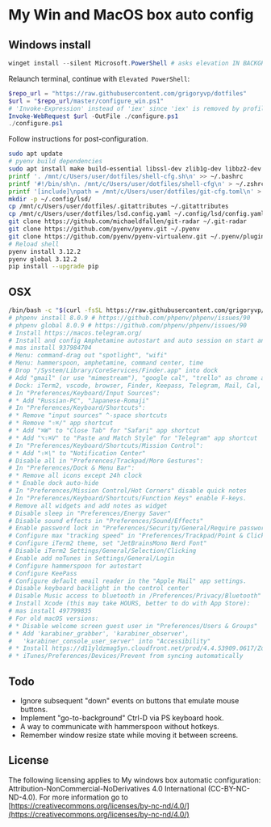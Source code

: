 # My Win and MacOS box auto config

## Windows install

```ps1
winget install --silent Microsoft.PowerShell # asks elevation IN BACKGROUND
```

Relaunch terminal, continue with `Elevated PowerShell`:

```ps1
$repo_url = "https://raw.githubusercontent.com/grigoryvp/dotfiles"
$url = "$repo_url/master/configure_win.ps1"
# 'Invoke-Expression' instead of 'iex' since 'iex' is removed by profile.ps1
Invoke-WebRequest $url -OutFile ./configure.ps1
./configure.ps1
```

Follow instructions for post-configuration.

```sh
sudo apt update
# pyenv build dependencies
sudo apt install make build-essential libssl-dev zlib1g-dev libbz2-dev libreadline-dev libsqlite3-dev wget curl llvm libncursesw5-dev xz-utils tk-dev libxml2-dev libxmlsec1-dev libffi-dev liblzma-dev
printf '. /mnt/c/Users/user/dotfiles/shell-cfg.sh\n' >> ~/.bashrc
printf '#!/bin/sh\n. /mnt/c/Users/user/dotfiles/shell-cfg\n' > ~/.zshrc
printf '[include]\npath = /mnt/c/Users/user/dotfiles/git-cfg.toml\n' > ~/.gitconfig
mkdir -p ~/.config/lsd/
cp /mnt/c/Users/user/dotfiles/.gitattributes ~/.gitattributes
cp /mnt/c/Users/user/dotfiles/lsd.config.yaml ~/.config/lsd/config.yaml
git clone https://github.com/michaeldfallen/git-radar ~/.git-radar
git clone https://github.com/pyenv/pyenv.git ~/.pyenv
git clone https://github.com/pyenv/pyenv-virtualenv.git ~/.pyenv/plugins/pyenv-virtualenv
# Reload shell
pyenv install 3.12.2
pyenv global 3.12.2
pip install --upgrade pip
```

## OSX

```sh
/bin/bash -c "$(curl -fsSL https://raw.githubusercontent.com/grigoryvp/dotfiles/HEAD/configure_macos.sh)"
# phpenv install 8.0.9 # https://github.com/phpenv/phpenv/issues/90
# phpenv global 8.0.9 # https://github.com/phpenv/phpenv/issues/90
# Install https://macos.telegram.org/
# Install and config Amphetamine autostart and auto session on start and wake.
# mas install 937984704
# Menu: command-drag out "spotlight", "wifi"
# Menu: hammerspoon, amphetamine, command center, time
# Drop "/System/Library/CoreServices/Finder.app" into dock
# Add "gmail" (or use "mimestream"), "google cal", "trello" as chrome apps
# Dock: iTerm2, vscode, browser, Finder, Keepass, Telegram, Mail, Cal, Trello
# In "Preferences/Keyboard/Input Sources":
# * Add "Russian-PC", "Japanese-Romaji"
# In "Preferences/Keyboard/Shortcuts":
# * Remove "input sources" ^-space shortcuts
# * Remove "⇧⌘/" app shortcut
# * Add "⌘W" to "Close Tab" for "Safari" app shortcut
# * Add "⌥⇧⌘V" to "Paste and Match Style" for "Telegram" app shortcut
# In "Preferences/Keyboard/Shortcuts/Mission Control":
# * Add "⇧⌘\" to "Notification Center"
# Disable all in "Preferences/Trackpad/More Gestures":
# In "Preferences/Dock & Menu Bar":
# * Remove all icons except 24h clock
# * Enable dock auto-hide
# In "Preferences/Mission Control/Hot Corners" disable quick notes
# In "Preferences/Keyboard/Shortcuts/Function Keys" enable F-keys.
# Remove all widgets and add notes as widget
# Disable sleep in "Preferences/Energy Saver"
# Disable sound effects in "Preferences/Sound/Effects"
# Enable password lock in "Preferences/Security/General/Require password"
# Configure max "tracking speed" in "Preferences/Trackpad/Point & Click"
# Configure iTerm2 theme, set "JetBrainsMono Nerd Font"
# Disable iTerm2 Settings/General/Selection/Clicking
# Enable add noTunes in Settings/General/Login
# Configure hammerspoon for autostart
# Configure KeePass
# Configure default email reader in the "Apple Mail" app settings.
# Disable keyboard backlight in the control center
# Disable Music access to bluetooth in /Preferences/Privacy/Bluetooth"
# Install Xcode (this may take HOURS, better to do with App Store):
# mas install 497799835
# For old macOS versions:
# * Disable welcome screen guest user in "Preferences/Users & Groups"
# * Add 'karabiner_grabber', 'karabiner_observer',
#   'karabiner_console_user_server' into "Accessibility"
# * Install https://d11yldzmag5yn.cloudfront.net/prod/4.4.53909.0617/Zoom.pkg
# * iTunes/Preferences/Devices/Prevent from syncing automatically
```

## Todo

* Ignore subsequent "down" events on buttons that emulate mouse buttons.
* Implement "go-to-background" Ctrl-D via PS keyboard hook.
* A way to communicate with hammerspoon without hotkeys.
* Remember window resize state while moving it between screens.

## License

The following licensing applies to My windows box automatic configuration:
Attribution-NonCommercial-NoDerivatives 4.0 International
(CC-BY-NC-ND-4.0). For more information go to
[https://creativecommons.org/licenses/by-nc-nd/4.0/](https://creativecommons.org/licenses/by-nc-nd/4.0/)
